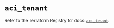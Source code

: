# `aci_tenant`

Refer to the Terraform Registry for docs: [`aci_tenant`](https://registry.terraform.io/providers/ciscodevnet/aci/2.17.0/docs/resources/tenant).
